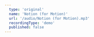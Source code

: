```yaml
---
  type: 'original'
  name: 'Notion (for Motion)'
  url: '/audio/Notion (for Motion).mp3'
  recordingType: 'demo'
  published: false
---
```

